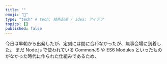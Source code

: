```yaml
---
title: ""
emoji: "📑"
type: "tech" # tech: 技術記事 / idea: アイデア
topics: []
published: false
---
```

今日は早朝から出発したが、定刻には間に合わなかったが、無事会場に到着した。
まだ Node.js で使われている CommonJS や ES6 Modules といったものがなかった時代に作られた仕組みであるため、